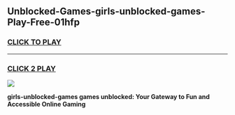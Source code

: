 
## Unblocked-Games-girls-unblocked-games-Play-Free-01hfp
<h3>
<a href="https://premium76.site?title=girls-unblocked-games&ref=18A1">CLICK TO PLAY</a></h3>
<hr>

<h3>
<a href="https://premium76.site?title=girls-unblocked-games&ref=18A1">CLICK 2 PLAY</a>
  
</h3>

<a href="https://premium76.site?title=girls-unblocked-games&ref=18A1"><img src="https://clearcache.store/games.png"></a>


**girls-unblocked-games games unblocked: Your Gateway to Fun and Accessible Online Gaming**
